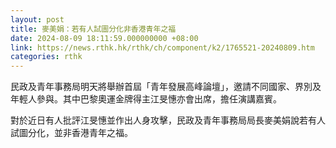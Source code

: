 ```yaml
---
layout: post
title: 麥美娟：若有人試圖分化非香港青年之福
date: 2024-08-09 18:11:59.000000000 +08:00
link: https://news.rthk.hk/rthk/ch/component/k2/1765521-20240809.htm
categories: rthk
---
```


民政及青年事務局明天將舉辦首屆「青年發展高峰論壇」，邀請不同國家、界別及年輕人參與。其中巴黎奧運金牌得主江旻憓亦會出席，擔任演講嘉賓。

對於近日有人批評江旻憓並作出人身攻擊，民政及青年事務局局長麥美娟說若有人試圖分化，並非香港青年之福。
